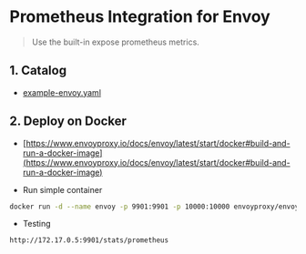 # Prometheus Integration for Envoy

> Use the built-in expose prometheus metrics.

## 1. Catalog

- [example-envoy.yaml](envoy/example-envoy.yaml)

## 2. Deploy on Docker

- [https://www.envoyproxy.io/docs/envoy/latest/start/docker#build-and-run-a-docker-image](https://www.envoyproxy.io/docs/envoy/latest/start/docker#build-and-run-a-docker-image)

- Run simple container

```bash
docker run -d --name envoy -p 9901:9901 -p 10000:10000 envoyproxy/envoy:v1.20.1
```

- Testing

```bash
http://172.17.0.5:9901/stats/prometheus
```

